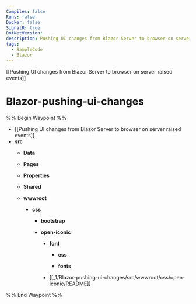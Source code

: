 ```yaml
---
Compiles: false
Runs: false
Docker: false
SignalR: true
DotNetVersion: 
description: Pushing UI changes from Blazor Server to browser on server raised events-Timer
tags:
  - SampleCode
  - Blazor
---
```

[[Pushing UI changes from Blazor Server to browser on server raised events]]
# Blazor-pushing-ui-changes

%% Begin Waypoint %%
- [[Pushing UI changes from Blazor Server to browser on server raised events]]
- **src**
	- **Data**

	- **Pages**

	- **Properties**

	- **Shared**

	- **wwwroot**
		- **css**
			- **bootstrap**

			- **open-iconic**
				- **font**
					- **css**

					- **fonts**

				- [[_1/Blazor-pushing-ui-changes/src/wwwroot/css/open-iconic/README]]

%% End Waypoint %%
 